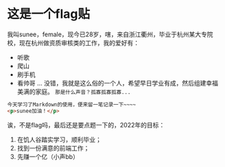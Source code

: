 # 这是一个flag贴
我叫sunee，female，现今已28岁，嗐，来自浙江衢州，毕业于杭州某大专院校，现在杭州做资质审核类的工作，我的爱好有：
* 听歌
* 爬山
* 刷手机
* 看帅哥 ...
没错，我就是这么俗的一个人，希望早日学业有成，然后组建幸福美满的家庭。
`那是什么声音？孤寡孤寡孤寡...`
 ```html
 今天学习了Markdown的使用，便来留一笔记录一下~~~~
 <p>sunee加油！</p>
 ```
 诶，不是flag吗，最后还是要点题一下的，2022年的目标：
 1. 在饥人谷踏实学习，顺利毕业；
 2. 找到一份满意的前端工作；
 3. 先赚一个亿（小声bb）
